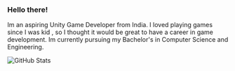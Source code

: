 ### Hello there!


Im an aspiring Unity Game Developer from India. I loved playing games since I was kid , so I thought it would be great to have a career in game development. Im currently pursuing my Bachelor's in Computer Science and Engineering.


![GitHub Stats](https://github-readme-stats.vercel.app/api?username=ashish4869&theme=radical)


<!--
**Ashish4869/Ashish4869** is a ✨ _special_ ✨ repository because its `README.md` (this file) appears on your GitHub profile.

Here are some ideas to get you started:

- 🔭 I’m currently working on ...
- 🌱 I’m currently learning ...
- 👯 I’m looking to collaborate on ...
- 🤔 I’m looking for help with ...
- 💬 Ask me about ...
- 📫 How to reach me: ...
- 😄 Pronouns: ...
- ⚡ Fun fact: ...
-->
